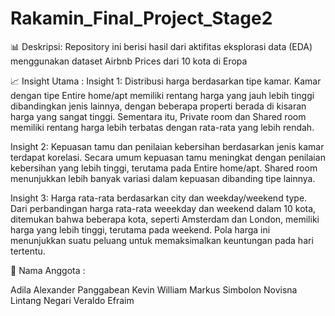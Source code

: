 # Rakamin_Final_Project_Stage2
📊 Deskripsi: Repository ini berisi hasil dari aktifitas eksplorasi data (EDA) menggunakan dataset Airbnb Prices dari 10 kota di Eropa

📈 Insight Utama : Insight 1: Distribusi harga berdasarkan tipe kamar. Kamar dengan tipe Entire home/apt memiliki rentang harga yang jauh lebih tinggi dibandingkan jenis lainnya, dengan beberapa properti berada di kisaran harga yang sangat tinggi. Sementara itu, Private room dan Shared room memiliki rentang harga lebih terbatas dengan rata-rata yang lebih rendah.

Insight 2: Kepuasan tamu dan penilaian kebersihan berdasarkan jenis kamar terdapat korelasi. Secara umum kepuasan tamu meningkat dengan penilaian kebersihan yang lebih tinggi, terutama pada Entire home/apt. Shared room menunjukkan lebih banyak variasi dalam kepuasan dibanding tipe lainnya.

Insight 3: Harga rata-rata berdasarkan city dan weekday/weekend type. Dari perbandingan harga rata-rata weeekday dan weekend dalam 10 kota, ditemukan bahwa beberapa kota, seperti Amsterdam dan London, memiliki harga yang lebih tinggi, terutama pada weekend. Pola harga ini menunjukkan suatu peluang untuk memaksimalkan keuntungan pada hari tertentu.

🚀 Nama Anggota :

Adila
Alexander Panggabean
Kevin William Markus Simbolon
Novisna Lintang Negari
Veraldo Efraim

